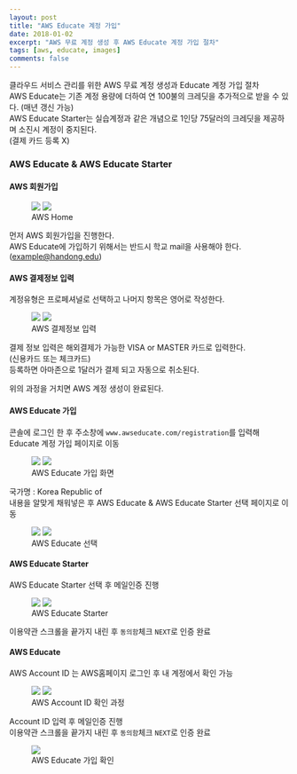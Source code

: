 ```yaml
---
layout: post
title: "AWS Educate 계정 가입"
date: 2018-01-02
excerpt: "AWS 무료 계정 생성 후 AWS Educate 계정 가입 절차"
tags: [aws, educate, images]
comments: false
---
```


클라우드 서비스 관리를 위한 AWS 무료 계정 생성과 Educate 계정 가입 절차  
AWS Educate는 기존 계정 용량에 더하여 연 100불의 크레딧을 추가적으로 받을 수 있다. (매년 갱신 가능)  
AWS Educate Starter는 실습계정과 같은 개념으로 1인당 75달러의 크레딧을 제공하며 소진시 계정이 중지된다.  
(결제 카드 등록 X)

### AWS Educate & AWS Educate Starter

#### AWS 회원가입

<figure class="half">
	<a href="{{site.url}}/assets/img/aws/aws_main.JPG"><img src="{{site.url}}/assets/img/aws/aws_main.JPG"></a>
	<a href="{{site.url}}/assets/img/aws/aws_join.JPG"><img src="{{site.url}}/assets/img/aws/aws_join.JPG"></a>
	<figcaption>AWS Home</figcaption>
</figure>

먼저 AWS 회원가입을 진행한다.  
AWS Educate에 가입하기 위해서는 반드시 학교 mail을 사용해야 한다. (example@handong.edu)

#### AWS 결제정보 입력

계정유형은 프로페셔널로 선택하고 나머지 항목은 영어로 작성한다.

<figure class="half">
	<a href="{{site.url}}/assets/img/aws/aws_join_1.JPG"><img src="{{site.url}}/assets/img/aws/aws_join_1.JPG"></a>
	<a href="{{site.url}}/assets/img/aws/aws_join_2.JPG"><img src="{{site.url}}/assets/img/aws/aws_join_2.JPG"></a>
	<figcaption>AWS 결제정보 입력</figcaption>
</figure>

결제 정보 입력은 해외결제가 가능한 VISA or MASTER 카드로 입력한다.  
(신용카드 또는 체크카드)  
등록하면 아마존으로 1달러가 결제 되고 자동으로 취소된다.  

위의 과정을 거치면 AWS 계정 생성이 완료된다.

#### AWS Educate 가입

콘솔에 로그인 한 후 주소창에 `www.awseducate.com/registration`를 입력해 Educate 계정 가입 페이지로 이동

<figure class="half">
	<a href="{{site.url}}/assets/img/aws/educate_join.JPG"><img src="{{site.url}}/assets/img/aws/educate_join.JPG"></a>
	<a href="{{site.url}}/assets/img/aws/educate_join_1.JPG"><img src="{{site.url}}/assets/img/aws/educate_join_1.JPG"></a>
	<figcaption>AWS Educate 가입 화면</figcaption>
</figure>

국가명 : Korea Republic of  
내용을 알맞게 채워넣은 후 AWS Educate & AWS Educate Starter 선택 페이지로 이동

<figure class="half">
	<a href="{{site.url}}/assets/img/aws/educate_join_3.JPG"><img src="{{site.url}}/assets/img/aws/educate_join_3.JPG"></a>
	<a href="{{site.url}}/assets/img/aws/educate_join_2.JPG"><img src="{{site.url}}/assets/img/aws/educate_join_2.JPG"></a>
	<figcaption>AWS Educate 선택</figcaption>
</figure>

#### AWS Educate Starter

AWS Educate Starter 선택 후 메일인증 진행

<figure class="half">
	<a href="{{site.url}}/assets/img/aws/educate_join_4.JPG"><img src="{{site.url}}/assets/img/aws/educate_join_4.JPG"></a>
	<a href="{{site.url}}/assets/img/aws/educate_join_5.JPG"><img src="{{site.url}}/assets/img/aws/educate_join_5.JPG"></a>
	<figcaption>AWS Educate Starter</figcaption>
</figure>

이용약관 스크롤을 끝가지 내린 후 `동의함`체크 `NEXT`로 인증 완료

#### AWS Educate

AWS Account ID 는 AWS홈페이지 로그인 후 내 계정에서 확인 가능

<figure class="half">
	<a href="{{site.url}}/assets/img/aws/educate_mypage.JPG"><img src="{{site.url}}/assets/img/aws/educate_mypage.JPG"></a>
	<a href="{{site.url}}/assets/img/aws/educate_account.JPG"><img src="{{site.url}}/assets/img/aws/educate_account.JPG"></a>
	<figcaption>AWS Account ID 확인 과정</figcaption>
</figure>

Account ID 입력 후 메일인증 진행  
이용약관 스크롤을 끝가지 내린 후 `동의함`체크 `NEXT`로 인증 완료

<figure>
	<a href="{{site.url}}/assets/img/aws/educate_result.JPG"><img src="{{site.url}}/assets/img/aws/educate_result.JPG"></a>
	<figcaption>AWS Educate 가입 확인</figcaption>
</figure>
